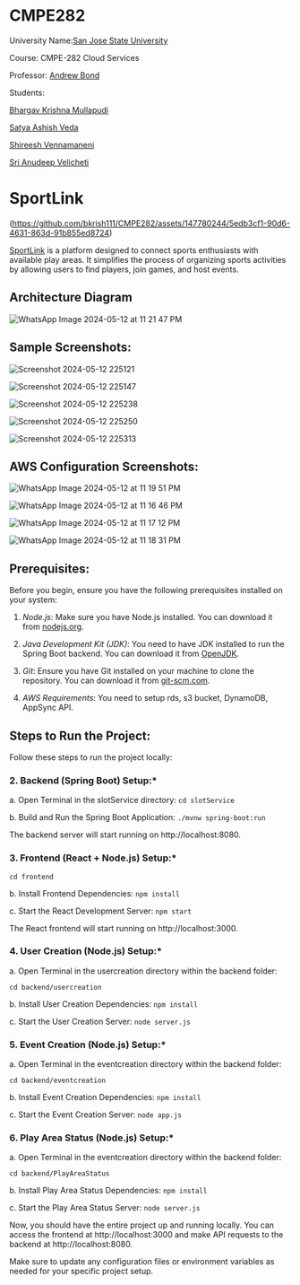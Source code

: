 # CMPE282

University Name:[San Jose State University](http://www.sjsu.edu/)

Course: CMPE-282 Cloud Services

Professor: [Andrew Bond](https://www.linkedin.com/in/ahbond/)

Students:

[Bhargav Krishna Mullapudi](https://www.linkedin.com/in/bhargavkrishna/)

[Satya Ashish Veda](https://www.linkedin.com/in/satyaashishveda/)

[Shireesh Vennamaneni](https://www.linkedin.com/in/shireesh-vennamaneni-9b906914a/)

[Sri Anudeep Velicheti](https://www.linkedin.com/in/sri-anudeep-velicheti/)

# SportLink

(https://github.com/bkrish111/CMPE282/assets/147780244/5edb3cf1-90d6-4631-863d-91b855ed8724)



[SportLink](http://cloud-frontend-1659687937.us-east-1.elb.amazonaws.com/) is a platform designed to connect sports enthusiasts with available play areas. It simplifies the process of organizing sports activities by allowing users to find players, join games, and host events.

## Architecture Diagram

![WhatsApp Image 2024-05-12 at 11 21 47 PM](https://github.com/bkrish111/CMPE282/assets/147780244/36e3d0c6-e060-48e5-aecb-57389294bc5b)




## Sample Screenshots:
![Screenshot 2024-05-12 225121](https://github.com/bkrish111/CMPE282/assets/147780244/63ba720c-a4b3-44e8-a534-ce35b06ea388)

![Screenshot 2024-05-12 225147](https://github.com/bkrish111/CMPE282/assets/147780244/cd0d4c44-1dd0-4cb5-b103-85b606d900e8)


![Screenshot 2024-05-12 225238](https://github.com/bkrish111/CMPE282/assets/147780244/02de459d-1a6e-4607-be1c-ba2eaff61a93)

![Screenshot 2024-05-12 225250](https://github.com/bkrish111/CMPE282/assets/147780244/f69d7ee2-b152-455a-99e5-89bc4bb2256a)


![Screenshot 2024-05-12 225313](https://github.com/bkrish111/CMPE282/assets/147780244/621d6963-6046-46b8-a56d-18672e4908a6)

## AWS Configuration Screenshots:

![WhatsApp Image 2024-05-12 at 11 19 51 PM](https://github.com/bkrish111/CMPE282/assets/147780244/525594e6-a580-4f41-9515-deab3a99ce71)

![WhatsApp Image 2024-05-12 at 11 16 46 PM](https://github.com/bkrish111/CMPE282/assets/147780244/0509f593-9a02-4e41-ac08-322a67ed276a)

![WhatsApp Image 2024-05-12 at 11 17 12 PM](https://github.com/bkrish111/CMPE282/assets/147780244/23c8dbf5-4134-4e60-ae88-1a77bf52a7a8)

![WhatsApp Image 2024-05-12 at 11 18 31 PM](https://github.com/bkrish111/CMPE282/assets/147780244/352a2cf8-e9d1-4a3e-8eae-7ad72a2a1cb3)



## Prerequisites:

Before you begin, ensure you have the following prerequisites installed on your system:

1. *Node.js*: Make sure you have Node.js installed. You can download it from [nodejs.org](https://nodejs.org/).

2. *Java Development Kit (JDK)*: You need to have JDK installed to run the Spring Boot backend. You can download it from [OpenJDK](https://openjdk.java.net/).

3. *Git*: Ensure you have Git installed on your machine to clone the repository. You can download it from [git-scm.com](https://git-scm.com/).

4. *AWS Requirements*:  You need to setup rds, s3 bucket, DynamoDB, AppSync API. 

## Steps to Run the Project:

Follow these steps to run the project locally:

### 2. Backend (Spring Boot) Setup:*

a. Open Terminal in the slotService directory:
```cd slotService```

b. Build and Run the Spring Boot Application:
```./mvnw spring-boot:run```

The backend server will start running on http://localhost:8080.

### 3. Frontend (React + Node.js) Setup:*

```cd frontend```

b. Install Frontend Dependencies:
```npm install```

c. Start the React Development Server:
```npm start```

The React frontend will start running on http://localhost:3000.

### 4. User Creation (Node.js) Setup:*

a. Open Terminal in the usercreation directory within the backend folder:

```cd backend/usercreation```

b. Install User Creation Dependencies:
```npm install```

c. Start the User Creation Server:
```node server.js```

### 5. Event Creation (Node.js) Setup:*

a. Open Terminal in the eventcreation directory within the backend folder:

```cd backend/eventcreation```

b. Install Event Creation Dependencies:
```npm install```

c. Start the Event Creation Server:
```node app.js```


### 6. Play Area Status (Node.js) Setup:*

a. Open Terminal in the eventcreation directory within the backend folder:

```cd backend/PlayAreaStatus```

b. Install Play Area Status Dependencies:
```npm install```

c. Start the Play Area Status Server:
```node server.js```



Now, you should have the entire project up and running locally. You can access the frontend at http://localhost:3000 and make API requests to the backend at http://localhost:8080.

Make sure to update any configuration files or environment variables as needed for your specific project setup.







